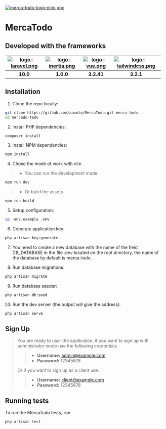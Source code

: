 [![merca-todo-logo-mini.png](https://i.postimg.cc/63GZ4nhd/merca-todo-logo-mini.png)](https://postimg.cc/DJn0tWHZ)
 
# MercaTodo

## Developed with the frameworks
| [![logo-laravel.png](https://i.postimg.cc/sg3ch6qs/logo-laravel.png)](https://postimg.cc/sv07Fc3N) | [![logo-inertia.png](https://i.postimg.cc/1zdRFdWd/logo-inertia.png)](https://postimg.cc/cKQNyFG7) | [![logo-vue.png](https://i.postimg.cc/90nh7wFj/logo-vue.png)](https://postimg.cc/D4LHVZXC) | [![logo-tailwindcss.png](https://i.postimg.cc/0jQC4bGj/logo-tailwindcss.png)](https://postimg.cc/Q9259NyZ) |
| :-------------: |:-------------:|:-------------:|:-------------:|
| **10.0** | **1.0.0** | **3.2.41** | **3.2.1** |

## Installation

1. Clone the repo locally:

```sh
git clone https://github.com/aasoto/MercaTodo.git merca-todo
cd mercado-todo
```

2. Install PHP dependencies:

```sh
composer install
```

3. Install NPM dependencies:

```sh
npm install
```

4. Chose the mode of work with vite.

> - You can run the development mode:

```sh
npm run dev
```
>- Or build the assets
```sh
npm run build
```

5. Setup configuration:

```sh
cp .env.example .env
```

6. Generate application key:

```sh
php artisan key:generate
```

7. You need to create a new database with the name of the field DB_DATABASE in the file .env located on the root directory, the name of the database by default is merca-todo.

8. Run database migrations:

```sh
php artisan migrate
```

9. Run database seeder:

```sh
php artisan db:seed
```

10. Run the dev server (the output will give the address):

```sh
php artisan serve
```

## Sign Up
> You are ready to user the application, if you want to sign up with administrator mode use the following credentials
>
>>- **Username:** admin@example.com
>>- **Password:** 12345678
>
> Or if you want to sign up as a client use:
>>- **Username:** client@example.com
>>- **Password:** 12345678

## Running tests

To run the MercaTodo tests, run:

```
php artisan test
```

